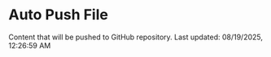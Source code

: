 # Auto Push File

Content that will be pushed to GitHub repository.
Last updated: 08/19/2025, 12:26:59 AM